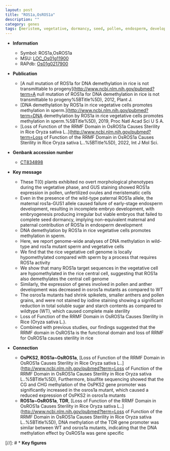 ```yaml
---
layout: post
title: "ROS1a,OsROS1a"
description: ""
category: genes
tags: [meristem, vegetative, dormancy, seed, pollen, endosperm, development, anther, sterility, starch, sugar, anther development, male sterility]
---
```


* **Information**  
    + Symbol: ROS1a,OsROS1a  
    + MSU: [LOC_Os01g11900](http://rice.uga.edu/cgi-bin/ORF_infopage.cgi?orf=LOC_Os01g11900)  
    + RAPdb: [Os01g0217900](http://rapdb.dna.affrc.go.jp/viewer/gbrowse_details/irgsp1?name=Os01g0217900)  

* **Publication**  
    + [A null mutation of ROS1a for DNA demethylation in rice is not transmittable to progeny](http://www.ncbi.nlm.nih.gov/pubmed?term=A null mutation of ROS1a for DNA demethylation in rice is not transmittable to progeny%5BTitle%5D), 2012, Plant J.
    + [DNA demethylation by ROS1a in rice vegetative cells promotes methylation in sperm.](http://www.ncbi.nlm.nih.gov/pubmed?term=DNA demethylation by ROS1a in rice vegetative cells promotes methylation in sperm.%5BTitle%5D), 2019, Proc Natl Acad Sci U S A.
    + [Loss of Function of the RRMF Domain in OsROS1a Causes Sterility in Rice Oryza sativa L..](http://www.ncbi.nlm.nih.gov/pubmed?term=Loss of Function of the RRMF Domain in OsROS1a Causes Sterility in Rice Oryza sativa L..%5BTitle%5D), 2022, Int J Mol Sci.

* **Genbank accession number**  
    + [CT834898](http://www.ncbi.nlm.nih.gov/nuccore/CT834898)

* **Key message**  
    + These T(0) plants exhibited no overt morphological phenotypes during the vegetative phase, and GUS staining showed ROS1a expression in pollen, unfertilized ovules and meristematic cells
    + Even in the presence of the wild-type paternal ROS1a allele, the maternal ros1a-GUS1 allele caused failure of early-stage endosperm development, resulting in incomplete embryo development, with embryogenesis producing irregular but viable embryos that failed to complete seed dormancy, implying non-equivalent maternal and paternal contribution of ROS1a in endosperm development
    + DNA demethylation by ROS1a in rice vegetative cells promotes methylation in sperm.
    + Here, we report genome-wide analyses of DNA methylation in wild-type and ros1a mutant sperm and vegetative cells
    + We find that the rice vegetative cell genome is locally hypomethylated compared with sperm by a process that requires ROS1a activity
    + We show that many ROS1a target sequences in the vegetative cell are hypomethylated in the rice central cell, suggesting that ROS1a also demethylates the central cell genome
    + Similarly, the expression of genes involved in pollen and anther development was decreased in osros1a mutants as compared to WT
    + The osros1a mutants had shrink spikelets, smaller anthers and pollen grains, and were not stained by iodine staining showing a significant reduction in total soluble sugar and starch contents as compared to wildtype (WT), which caused complete male sterility
    + Loss of Function of the RRMF Domain in OsROS1a Causes Sterility in Rice (Oryza sativa L.).
    + Combined with previous studies, our findings suggested that the RRMF domain in OsROS1a is the functional domain and loss of RRMF for OsROS1a causes sterility in rice

* **Connection**  
    + __OsPKS2__, __ROS1a~OsROS1a__, [Loss of Function of the RRMF Domain in OsROS1a Causes Sterility in Rice Oryza sativa L..](http://www.ncbi.nlm.nih.gov/pubmed?term=Loss of Function of the RRMF Domain in OsROS1a Causes Sterility in Rice Oryza sativa L..%5BTitle%5D),  Furthermore, bisulfite sequencing showed that the CG and CHG methylation of the OsPKS2 gene promoter was significantly increased in the osros1a mutant, which caused a reduced expression of OsPKS2 in osros1a mutants
    + __ROS1a~OsROS1a__, __TDR__, [Loss of Function of the RRMF Domain in OsROS1a Causes Sterility in Rice Oryza sativa L..](http://www.ncbi.nlm.nih.gov/pubmed?term=Loss of Function of the RRMF Domain in OsROS1a Causes Sterility in Rice Oryza sativa L..%5BTitle%5D),  DNA methylation of the TDR gene promoter was similar between WT and osros1a mutants, indicating that the DNA methylation effect by OsROS1a was gene specific

[//]: # * **Key figures**  


